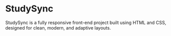 # StudySync
StudySync is a fully responsive front-end project built using HTML and CSS, designed for clean, modern, and adaptive layouts.
